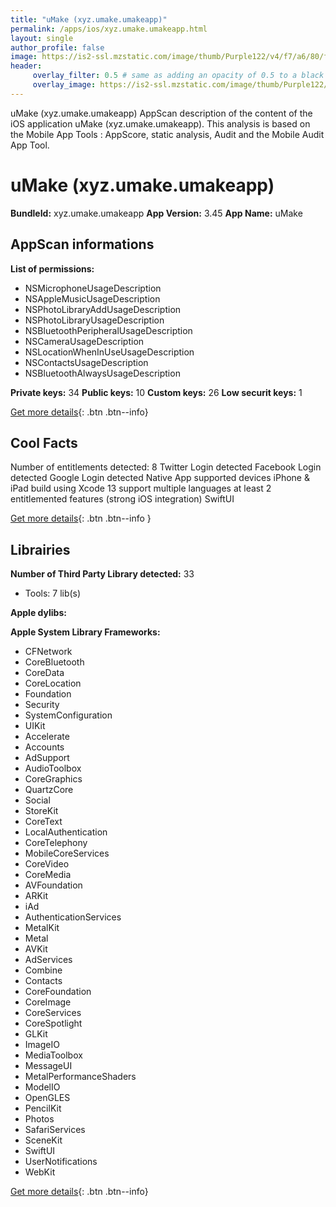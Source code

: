 ```yaml
---
title: "uMake (xyz.umake.umakeapp)"
permalink: /apps/ios/xyz.umake.umakeapp.html
layout: single
author_profile: false
image: https://is2-ssl.mzstatic.com/image/thumb/Purple122/v4/f7/a6/80/f7a680a0-0e7a-4f2f-0cdb-45578e76215e/AppIconUMake-0-1x_U007emarketing-0-10-0-85-220.png/512x512bb.jpg
header: 
     overlay_filter: 0.5 # same as adding an opacity of 0.5 to a black background
     overlay_image: https://is2-ssl.mzstatic.com/image/thumb/Purple122/v4/f7/a6/80/f7a680a0-0e7a-4f2f-0cdb-45578e76215e/AppIconUMake-0-1x_U007emarketing-0-10-0-85-220.png/512x512bb.jpg
---
```

uMake (xyz.umake.umakeapp) AppScan description of the content of the iOS application uMake (xyz.umake.umakeapp). This analysis is based on the Mobile App Tools : AppScore, static analysis, Audit and the Mobile Audit App Tool.

# uMake (xyz.umake.umakeapp)

**BundleId:** xyz.umake.umakeapp
**App Version:** 3.45
**App Name:** uMake


## AppScan informations 

**List of permissions:** 
- NSMicrophoneUsageDescription
- NSAppleMusicUsageDescription
- NSPhotoLibraryAddUsageDescription
- NSPhotoLibraryUsageDescription
- NSBluetoothPeripheralUsageDescription
- NSCameraUsageDescription
- NSLocationWhenInUseUsageDescription
- NSContactsUsageDescription
- NSBluetoothAlwaysUsageDescription
  
  
**Private keys:** 34
**Public keys:** 10
**Custom keys:** 26
**Low securit keys:** 1
  
[Get more details](/pricing.html){: .btn .btn--info}

## Cool Facts

Number of entitlements detected: 8
Twitter Login detected
Facebook Login detected
Google Login detected
Native App
supported devices iPhone & iPad
build using Xcode 13
support multiple languages
at least 2 entitlemented features (strong iOS integration)
SwiftUI
  
[Get more details](/pricing.html){: .btn .btn--info }

## Librairies 
**Number of Third Party Library detected:** 33
- Tools: 7 lib(s)


**Apple dylibs:**


**Apple System Library Frameworks:**
- CFNetwork
- CoreBluetooth
- CoreData
- CoreLocation
- Foundation
- Security
- SystemConfiguration
- UIKit
- Accelerate
- Accounts
- AdSupport
- AudioToolbox
- CoreGraphics
- QuartzCore
- Social
- StoreKit
- CoreText
- LocalAuthentication
- CoreTelephony
- MobileCoreServices
- CoreVideo
- CoreMedia
- AVFoundation
- ARKit
- iAd
- AuthenticationServices
- MetalKit
- Metal
- AVKit
- AdServices
- Combine
- Contacts
- CoreFoundation
- CoreImage
- CoreServices
- CoreSpotlight
- GLKit
- ImageIO
- MediaToolbox
- MessageUI
- MetalPerformanceShaders
- ModelIO
- OpenGLES
- PencilKit
- Photos
- SafariServices
- SceneKit
- SwiftUI
- UserNotifications
- WebKit


  
[Get more details](/pricing.html){: .btn .btn--info}


